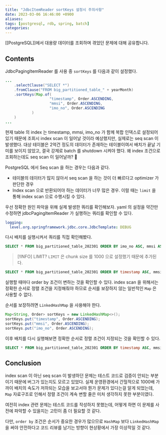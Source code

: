 ```yaml
---
title: "JdbcItemReader sortKeys 설정시 주의사항"
date: 2023-03-06 16:46:00 +0900
aliases: 
tags: [postgresql, rdb, spring, batch]
categories: 
---
```


[[PostgreSQL]]에서  대용량 데이터를 조회하며 겪었던 문제에 대해 공유합니다.

## Contents

JdbcPagingItemReader 를 사용 중 `sortKeys` 를 다음과 같이 설정했다.

```java
...
	.selectClause("SELECT *")
	.fromClause("FROM big_partitioned_table_" + yearMonth)
	.sortKeys(Map.of(
					"timestamp", Order.ASCENDING,
					"mmsi", Order.ASCENDING,
					"imo_no", Order.ASCENDING
			)
	)
...
```

현재 table 의 index 는 timestamp, mmsi, imo_no 가 함께 복합 인덱스로 설정되어 있기 때문에 조회시 index scan 이 일어날 것이라 예상했지만, 실제로는 seq scan 이 발생했다. 대상 테이블은 2억건 정도의 데이터가 존재하는 테이블이여서 배치가 끝날 기미를 보이지 않았고, 결국 강제로 batch 를 shutdown 시켜야 했다. 왜 index 조건으로 조회하는데도 seq scan 이 일어날까? 🤔

PostgreSQL 에서 Seq scan 을 하는 경우는 다음과 같다.

- 테이블의 데이터가 많지 않아서 seq scan 을 하는 것이 더 빠르다고 optimizer 가 판단한 경우
- Index scan 으로 반환되어야 하는 데이터가 너무 많은 경우. 이럴 때는 `limit` 을 통해 index scan 으로 수행시킬 수 있다.

우선 정확한 원인 파악을 위해 실제 발생한 쿼리를 확인해보자. yaml 의 설정을 약간만 수정하면 jdbcPagingItemReader 가 실행하는 쿼리를 확인할 수 있다.

```yaml
logging:
  level.org.springframework.jdbc.core.JdbcTemplate: DEBUG
 ```

다시 배치를 실행시켜서 쿼리를 직접 확인해봤다.

```sql
SELECT * FROM big_partitioned_table_202301 ORDER BY imo_no ASC, mmsi ASC, timestamp ASC LIMIT 1000
```

> [!INFO] LIMIT?
> `LIMIT` 은 chunk size 를 1000 으로 설정했기 때문에 추가된다.

```sql
SELECT * FROM big_partitioned_table_202301 ORDER BY timestamp ASC, mmsi ASC, imo_no ASC LIMIT 1000
```

실행할 때마다 order by 조건이 변하는 것을 확인할 수 있다. index scan 을 위해서는 정확한 순서로 정렬 조건을 지정해줘야 하므로 순서를 보장하지 않는 일반적인 `Map` 은 사용할 수 없다.

순서를 보장하려면 `LinkedHashMap` 을 사용해야 한다.

```java
Map<String, Order> sortKeys = new LinkedHashMap<>();
sortKeys.put("timestamp", Order.ASCENDING);
sortKeys.put("mmsi", Order.ASCENDING);
sortKeys.put("imo_no", Order.ASCENDING);
```

이후 배치를 다시 실행해보면 정확한 순서로 정렬 조건이 지정되는 것을 확인할 수 있다.

```sql
SELECT * FROM big_partitioned_table_202301 ORDER BY timestamp ASC, mmsi ASC, imo_no ASC LIMIT 1000
```

## Conclusion

index scan 이 아닌 seq scan 이 발생하던 문제는 테스트 코드로 검증이 안되는 부분이기 때문에 버그가 있는지도 모르고 있었다. 실제 운영환경에서 간헐적으로 1000배 가까이 배치의 속도가 저하되는 모습을 보고서야 뭔가 문제가 있다는걸 알게 되었는데, `Map` 자료구조로 인해서 정렬 조건이 계속 변할 줄은 미처 생각하지 못한 부분이였다.

여전히 index 관련 문제는 테스트 코드를 작성하지 못했는데, 어떻게 하면 이 문제를 사전에 파악할 수 있을지는 고민이 좀 더 필요할 것 같다.

다만, `order by` 조건은 순서가 중요한 경우가 많으므로 `HashMap` 보다 `LinkedHashMap` 을 써야 안전하다고 코드 리뷰를 남기는 방향이 현상황에서 가장 이상적일 것 같다.
